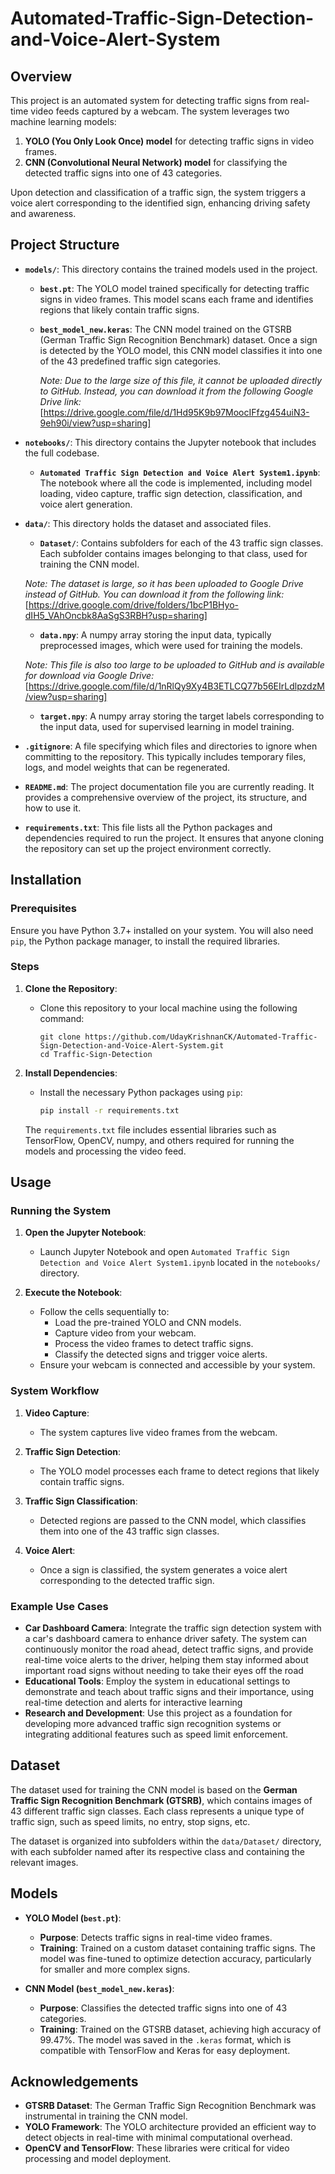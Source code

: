 # Automated-Traffic-Sign-Detection-and-Voice-Alert-System

## Overview

This project is an automated system for detecting traffic signs from real-time video feeds captured by a webcam. The system leverages two machine learning models: 

1. **YOLO (You Only Look Once) model** for detecting traffic signs in video frames.
2. **CNN (Convolutional Neural Network) model** for classifying the detected traffic signs into one of 43 categories.

Upon detection and classification of a traffic sign, the system triggers a voice alert corresponding to the identified sign, enhancing driving safety and awareness.

## Project Structure

- **`models/`**: This directory contains the trained models used in the project.
  - **`best.pt`**: The YOLO model trained specifically for detecting traffic signs in video frames. This model scans each frame and identifies regions that likely contain traffic signs.
  - **`best_model_new.keras`**: The CNN model trained on the GTSRB (German Traffic Sign Recognition Benchmark) dataset. Once a sign is detected by the YOLO model, this CNN model classifies it into one of the 43 
    predefined traffic sign categories.
 
    
    *Note: Due to the large size of this file, it cannot be uploaded directly to GitHub. Instead, you can download it from the following Google Drive link:*
    [https://drive.google.com/file/d/1Hd95K9b97MoocIFfzg454uiN3-9eh90i/view?usp=sharing]

- **`notebooks/`**: This directory contains the Jupyter notebook that includes the full codebase.
  - **`Automated Traffic Sign Detection and Voice Alert System1.ipynb`**: The notebook where all the code is implemented, including model loading, video capture, traffic sign detection, classification, and voice alert generation.

- **`data/`**: This directory holds the dataset and associated files.
  - **`Dataset/`**: Contains subfolders for each of the 43 traffic sign classes. Each subfolder contains images belonging to that class, used for training the CNN model.

  *Note: The dataset is large, so it has been uploaded to Google Drive instead of GitHub. You can download it from the following link:*
  [https://drive.google.com/drive/folders/1bcP1BHyo-dIH5_VAhOncbk8AaSgS3RBH?usp=sharing]
  - **`data.npy`**: A numpy array storing the input data, typically preprocessed images, which were used for training the models.
 
  *Note: This file is also too large to be uploaded to GitHub and is available for download via Google Drive:*
  [https://drive.google.com/file/d/1nRlQy9Xy4B3ETLCQ77b56EIrLdlpzdzM/view?usp=sharing]
  - **`target.npy`**: A numpy array storing the target labels corresponding to the input data, used for supervised learning in model training.

- **`.gitignore`**: A file specifying which files and directories to ignore when committing to the repository. This typically includes temporary files, logs, and model weights that can be regenerated.

- **`README.md`**: The project documentation file you are currently reading. It provides a comprehensive overview of the project, its structure, and how to use it.

- **`requirements.txt`**: This file lists all the Python packages and dependencies required to run the project. It ensures that anyone cloning the repository can set up the project environment correctly.

## Installation

### Prerequisites

Ensure you have Python 3.7+ installed on your system. You will also need `pip`, the Python package manager, to install the required libraries.

### Steps

1. **Clone the Repository**:
   - Clone this repository to your local machine using the following command:
     ```
     git clone https://github.com/UdayKrishnanCK/Automated-Traffic-Sign-Detection-and-Voice-Alert-System.git
     cd Traffic-Sign-Detection
     ```

2. **Install Dependencies**:
   - Install the necessary Python packages using `pip`:
     ```bash
     pip install -r requirements.txt
     ```

   The `requirements.txt` file includes essential libraries such as TensorFlow, OpenCV, numpy, and others required for running the models and processing the video feed.

## Usage

### Running the System

1. **Open the Jupyter Notebook**:
   - Launch Jupyter Notebook and open `Automated Traffic Sign Detection and Voice Alert System1.ipynb` located in the `notebooks/` directory.

2. **Execute the Notebook**:
   - Follow the cells sequentially to:
     - Load the pre-trained YOLO and CNN models.
     - Capture video from your webcam.
     - Process the video frames to detect traffic signs.
     - Classify the detected signs and trigger voice alerts.
   - Ensure your webcam is connected and accessible by your system.

### System Workflow

1. **Video Capture**:
   - The system captures live video frames from the webcam.

2. **Traffic Sign Detection**:
   - The YOLO model processes each frame to detect regions that likely contain traffic signs.

3. **Traffic Sign Classification**:
   - Detected regions are passed to the CNN model, which classifies them into one of the 43 traffic sign classes.

4. **Voice Alert**:
   - Once a sign is classified, the system generates a voice alert corresponding to the detected traffic sign.

### Example Use Cases

- **Car Dashboard Camera**: Integrate the traffic sign detection system with a car's dashboard camera to enhance driver safety. The system can continuously monitor the road ahead, detect traffic signs, and provide real-time voice alerts to the driver, helping them stay informed about important road signs without needing to take their eyes off the road
- **Educational Tools**: Employ the system in educational settings to demonstrate and teach about traffic signs and their importance, using real-time detection and alerts for interactive learning
- **Research and Development**: Use this project as a foundation for developing more advanced traffic sign recognition systems or integrating additional features such as speed limit enforcement.

## Dataset

The dataset used for training the CNN model is based on the **German Traffic Sign Recognition Benchmark (GTSRB)**, which contains images of 43 different traffic sign classes. Each class represents a unique type of traffic sign, such as speed limits, no entry, stop signs, etc.

The dataset is organized into subfolders within the `data/Dataset/` directory, with each subfolder named after its respective class and containing the relevant images.

## Models

- **YOLO Model (`best.pt`)**:
  - **Purpose**: Detects traffic signs in real-time video frames.
  - **Training**: Trained on a custom dataset containing traffic signs. The model was fine-tuned to optimize detection accuracy, particularly for smaller and more complex signs.

- **CNN Model (`best_model_new.keras`)**:
  - **Purpose**: Classifies the detected traffic signs into one of 43 categories.
  - **Training**: Trained on the GTSRB dataset, achieving high accuracy of 99.47%. The model was saved in the `.keras` format, which is compatible with TensorFlow and Keras for easy deployment.

## Acknowledgements

- **GTSRB Dataset**: The German Traffic Sign Recognition Benchmark was instrumental in training the CNN model. 
- **YOLO Framework**: The YOLO architecture provided an efficient way to detect objects in real-time with minimal computational overhead.
- **OpenCV and TensorFlow**: These libraries were critical for video processing and model deployment.
